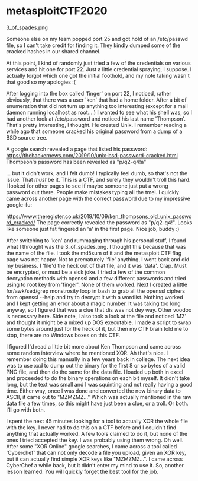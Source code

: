 # metasploitCTF2020

3_of_spades.png

Someone else on my team popped port 25 and got hold of an /etc/passwd file, so I can't take credit for finding it. They kindly dumped some of the cracked hashes in our shared channel.

At this point, I kind of randomly just tried a few of the credentials on various services and hit one for port 22. Just a little credential spraying, I suppose. I actually forgot which one
got the initial foothold, and my note taking wasn't that good so my apologies :(

After logging into the box called 'finger' on port 22, I noticed, rather obviously, that there was a user 'ken' that had a home folder. After a bit of enumeration that did not turn up anything
too interesting (except for a mail daemon running localhost as root....) I wanted to see what his shell was, so I had another look at /etc/password and noticed his last name 'Thompson'. That's pretty interesting, I thought. He created Unix. I remember reading a while ago that someone cracked his original password from a dump of a BSD source tree.

A google search revealed a page that listed his password:
https://thehackernews.com/2019/10/unix-bsd-password-cracked.html
Thompson's password has been revealed as "p/q2-q4!a"

... but it didn't work, and I felt dumb! I typically feel dumb, so that's not the issue. That *must* be it. This is a CTF, and surely they wouldn't troll this hard. I looked for other pages to see if maybe someone just put a wrong password out there. People make mistakes typing all the tmei. I quickly came across another page with the correct password due to my impressive google-fu:

https://www.theregister.co.uk/2019/10/09/ken_thompsons_old_unix_password_cracked/
The page correctly revealed the password as "p/q2-q4!". Looks like someone just fat fingered an 'a' in the first page. Nice job, buddy :)

After switching to 'ken' and rummaging through his personal stuff, I found what I throught was the 3_of_spades.png. I thought this because that was the name of the file. I took the md5sum of it and the metasploit
CTF flag page was not happy. Not to prematurely 'file' anything, I went back and did my business. I 'file'd the heck out of that file, and it was 'data'. Crap. Must be encrypted, or must be a sick joke. I tried a few of the common decryption methods with openssl and a few different passwords and tried using to root key from 'finger'. None of them worked. Next I created a little for/awk/sed/grep monstrosity loop in bash to grab all the openssl
ciphers from openssl --help and try to decrypt it with a wordlist. Nothing worked and I kept getting an error about a magic number. It was taking too long anyway, so I figured that was a clue that dis was not dey way. Other voodoo is necessary here. Side note, I also took a look at the file and noticed 'MZ' and thought it might be a mixed up DOS executable. I made a script to swap some bytes around just for the heck of it, but then my CTF brain
told me to stop, there are no Windows boxes on this CTF.

I figured I'd read a little bit more about Ken Thompson and came across some random interview where he mentioned XOR. Ah that's nice. I remember doing this manually in a few years back in college. The next idea
was to use xxd to dump out the binary for the first 8 or so bytes of a valid PNG file, and then do the same for the data file. I loaded up both in excel and proceeded to do the binary operations on each bit myself. It
didn't take long, but the text was small and I was squinting and not really having a good time. Either way, once I was done and converted the new binary data to ASCII, it came out to "MZMZMZ..." Which was actually mentioned in the raw data file a few times, so this might have just been a clue, or a troll. Or both. I'll go with both.

I spent the next 45 minutes looking for a tool to actually XOR the whole file with the key. I never had to do this on a CTF before and I couldn't find anything that actually worked. A few tools claimed to do it, but none of the ones I tried accepted the key. I was probably using them wrong. Oh well. After some "XOR Online" google searches, I came across a tool called 'Cyberchef' that can not only decode a file you upload, given an XOR key, but it can actually find simple XOR keys like "MZMZMZ...". I came across CyberChef a while back, but it didn't enter my mind to use it. So, another lesson learned: You will quickly forget the best tool for the job.
